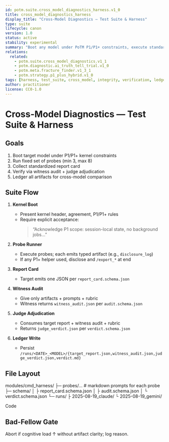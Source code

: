 ```yaml
---
id: potm.suite.cross_model_diagnostics_harness.v1_0
title: cross_model_diagnostics_harness
display_title: "Cross-Model Diagnostics — Test Suite & Harness"
type: suite
lifecycle: canon
version: 1.0
status: active
stability: experimental
summary: "Boot any model under PoTM P1/P1+ constraints, execute standardized probes, collect a uniform report card, and verify via witness/judge review."
relations:
  related:
    - potm.suite.cross_model_diagnostics.v1_1
    - potm.diagnostic.ai_truth_tell_trial.v1_0
    - potm.meta.fracture_finder.v1_3_1
    - potm.strategy.p1_plus_hybrid.v1_0
tags: [harness, test_suite, cross_model, integrity, verification, ledger]
author: practitioner
license: CC0-1.0
---
```


# Cross-Model Diagnostics — Test Suite & Harness

## Goals
1. Boot target model under P1/P1+ kernel constraints  
2. Run fixed set of probes (min 3, max 8)  
3. Collect standardized report card  
4. Verify via witness audit + judge adjudication  
5. Ledger all artifacts for cross-model comparison  

## Suite Flow
1. **Kernel Boot**  
   - Present kernel header, agreement, P1/P1+ rules  
   - Require explicit acceptance:  
     > “Acknowledge P1 scope: session-local state, no background jobs…”  

2. **Probe Runner**  
   - Execute probes; each emits typed artifact (e.g., `disclosure_log`)  
   - If any P1+ helper used, disclose and `/export_*` at end  

3. **Report Card**  
   - Target emits one JSON per `report_card.schema.json`  

4. **Witness Audit**  
   - Give only artifacts + prompts + rubric  
   - Witness returns `witness_audit.json` per `audit.schema.json`  

5. **Judge Adjudication**  
   - Consumes target report + witness audit + rubric  
   - Returns `judge_verdict.json` per `verdict.schema.json`  

6. **Ledger Write**  
   - Persist `/runs/<DATE>_<MODEL>/{target_report.json,witness_audit.json,judge_verdict.json,verdict.md}`  

## File Layout
modules/cmd_harness/ ├─ probes/… # markdown prompts for each probe ├─ schema/ │ ├ report_card.schema.json │ ├ audit.schema.json │ └ verdict.schema.json └─ runs/ ├ 2025-08-19_claude/ └ 2025-08-19_gemini/

Code

## Bad-Fellow Gate
Abort if cognitive load ↑ without artifact clarity; log reason.
